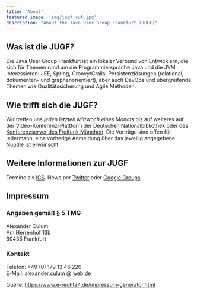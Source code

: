 ```yaml
---
title: "About"
featured_image: 'img/jugf_cut.jpg'
description: "About the Java User Group Frankfurt (JUGF)"
---
```


<span class="tl">

## Was ist die JUGF?

Die Java User Group Frankfurt ist ein lokaler Verbund von Entwicklern, die sich für Themen rund um die Programmiersprache Java und die JVM interessieren: JEE, Spring, Groovy/Grails, Persistenzlösungen (relational, dokumenten- und graphenorientiert), aber auch DevOps und übergreifende Themen wie Qualitätssicherung und Agile Methoden.

## Wie trifft sich die JUGF?

Wir treffen uns _jeden letzten Mittwoch eines Monats_ bis auf weiteres auf der Video-Konferenz-Plattform der Deutschen Nationalbibliothek oder des [Konferenzserver des Freifunk München](https://meet.ffmuc.net/jugfmeeting). Die Vorträge sind offen für jedermann, eine vorherige Anmeldung über das jeweilig angegebene [Nuudle](https://nuudel.digitalcourage.de/) ist erwünscht.

## Weitere Informationen zur JUGF

Termine als [ICS](https://www.google.com/calendar/ical/ph4apb66ubb1gdt40rrnijaec8%40group.calendar.google.com/public/basic.ics). News per [Twitter](https://twitter.com/jugffm) oder [Google Groups](http://groups.google.de/group/jugf-java-user-group-frankfurt?hl=de).

## Impressum

### Angaben gemäß § 5 TMG

Alexander Culum  
Am Herrenhof 13b  
60435 Frankfurt

### Kontakt

Telefon: +49 (0) 179 13 46 220  
E-Mail: alexander.culum @ web.de

Quelle: https://www.e-recht24.de/impressum-generator.html

</span>